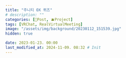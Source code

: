 ```yaml
---
title: "주니티 OX 퀴즈"
# description: ""
categories: [📀Post, 🫐Project]
tags: [VRChat, RealVirtualMeeting]
image: "/assets/img/background/20230112_151539.jpg"
hidden: true

date: 2023-01-23. 00:00
last_modified_at: 2024-11-09. 08:32 # Init
---
```

